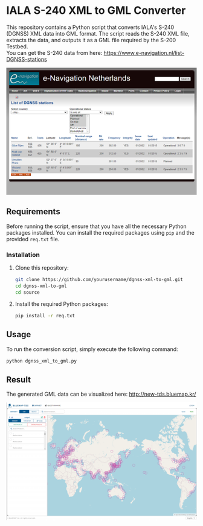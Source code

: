# IALA S-240 XML to GML Converter

This repository contains a Python script that converts IALA's S-240 (DGNSS) XML data into GML format. The script reads the S-240 XML file, extracts the data, and outputs it as a GML file required by the S-200 Testbed.
<br>You can get the S-240 data from here: https://www.e-navigation.nl/list-DGNSS-stations

![Result](./img/input.PNG)


## Requirements

Before running the script, ensure that you have all the necessary Python packages installed. You can install the required packages using `pip` and the provided `req.txt` file.

### Installation

1. Clone this repository:
    ```bash
    git clone https://github.com/yourusername/dgnss-xml-to-gml.git
    cd dgnss-xml-to-gml
    cd source
    ```

2. Install the required Python packages:
    ```bash
    pip install -r req.txt
    ```

## Usage

To run the conversion script, simply execute the following command:

```bash
python dgnss_xml_to_gml.py
```

## Result

The generated GML data can be visualized here: http://new-tds.bluemap.kr/

![Result](./img/result.PNG)
